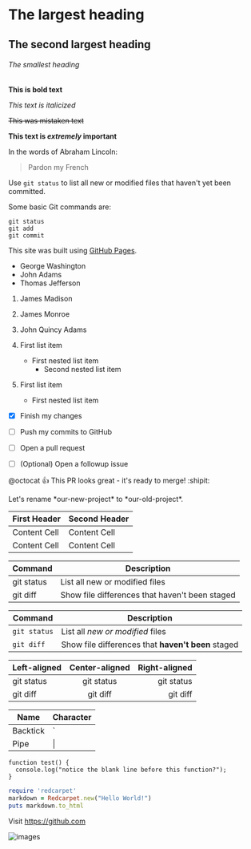 # The largest heading
## The second largest heading
###### The smallest heading

**This is bold text** 

*This text is italicized*

~~This was mistaken text~~

**This text is _extremely_ important**

In the words of Abraham Lincoln:
> Pardon my French

Use `git status` to list all new or modified files that haven't yet been committed.

Some basic Git commands are:
```
git status
git add
git commit
```

This site was built using [GitHub Pages](https://pages.github.com/).

- George Washington
- John Adams
- Thomas Jefferson

1. James Madison
2. James Monroe
3. John Quincy Adams

1. First list item
   - First nested list item
     - Second nested list item

100. First list item
     - First nested list item
     
- [x] Finish my changes
- [ ] Push my commits to GitHub
- [ ] Open a pull request

- [ ] \(Optional) Open a followup issue

@octocat :+1: This PR looks great - it's ready to merge! :shipit:

Let's rename \*our-new-project\* to \*our-old-project\*.

| First Header  | Second Header |
| ------------- | ------------- |
| Content Cell  | Content Cell  |
| Content Cell  | Content Cell  |

 Command | Description |
| --- | --- |
| git status | List all new or modified files |
| git diff | Show file differences that haven't been staged |

| Command | Description |
| --- | --- |
| `git status` | List all *new or modified* files |
| `git diff` | Show file differences that **haven't been** staged |

| Left-aligned | Center-aligned | Right-aligned |
| :---         |     :---:      |          ---: |
| git status   | git status     | git status    |
| git diff     | git diff       | git diff      |

| Name     | Character |
| ---      | ---       |
| Backtick | `         |
| Pipe     | \|        |

```
function test() {
  console.log("notice the blank line before this function?");
}
```

```ruby
require 'redcarpet'
markdown = Redcarpet.new("Hello World!")
puts markdown.to_html
```

Visit https://github.com

![images](https://cdn-images-1.medium.com/max/2000/1*ijI4ZyCDULObSF1GfIqVtw.png)
